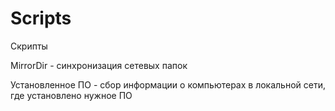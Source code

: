 # Scripts
Скрипты

MirrorDir - синхронизация сетевых папок

Установленное ПО - сбор информации о компьютерах в локальной сети, где установлено нужное ПО
